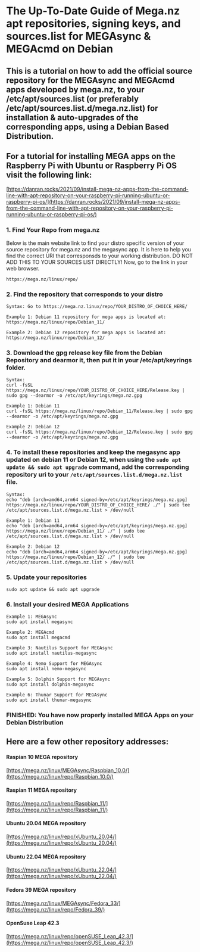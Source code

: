 # The Up-To-Date Guide of Mega.nz apt repositories, signing keys, and sources.list for MEGAsync & MEGAcmd on Debian

## This is a tutorial on how to add the official source repository for the MEGAsync and MEGAcmd apps developed by mega.nz, to your /etc/apt/sources.list (or preferably /etc/apt/sources.list.d/mega.nz.list) for installation & auto-upgrades of the corresponding apps, using a Debian Based Distribution.

## For a tutorial for installing MEGA apps on the Raspberry Pi with Ubuntu or Raspberry Pi OS visit the following link:
[https://danran.rocks/2021/09/install-mega-nz-apps-from-the-command-line-with-apt-repository-on-your-raspberry-pi-running-ubuntu-or-raspberry-pi-os/](https://danran.rocks/2021/09/install-mega-nz-apps-from-the-command-line-with-apt-repository-on-your-raspberry-pi-running-ubuntu-or-raspberry-pi-os/)




### 1. Find Your Repo from mega.nz
Below is the main website link to find your distro specific version of your source repository for mega.nz and the megasync app. It is here to help you find the correct URI that corresponsds to your working distribution. DO NOT ADD THIS TO YOUR SOURCES LIST DIRECTLY! Now, go to the link in your web browser.

    https://mega.nz/linux/repo/
    
### 2. Find the repository that corresponds to your distro

    Syntax: Go to https://mega.nz.linux/repo/YOUR_DISTRO_OF_CHOICE_HERE/
    
    Example 1: Debian 11 repository for mega apps is located at: 
    https://mega.nz/linux/repo/Debian_11/

    Example 2: Debian 12 repository for mega apps is located at:
    https://mega.nz/linux/repo/Debian_12/
    
### 3. Download the gpg release key file from the Debian Repository and dearmor it, then put it in your /etc/apt/keyrings folder.

    Syntax:
    curl -fsSL https://mega.nz/linux/repo/YOUR_DISTRO_OF_CHOICE_HERE/Release.key | sudo gpg --dearmor -o /etc/apt/keyrings/mega.nz.gpg

    Example 1: Debian 11
    curl -fsSL https://mega.nz/linux/repo/Debian_11/Release.key | sudo gpg --dearmor -o /etc/apt/keyrings/mega.nz.gpg

    Example 2: Debian 12
    curl -fsSL https://mega.nz/linux/repo/Debian_12/Release.key | sudo gpg --dearmor -o /etc/apt/keyrings/mega.nz.gpg

### 4. To install these repositories and keep the megasync app updated on debian 11 or Debian 12, when using the `sudo apt update && sudo apt upgrade` command, add the corresponding repository uri to your `/etc/apt/sources.list.d/mega.nz.list` file.

    Syntax:
    echo "deb [arch=amd64,arm64 signed-by=/etc/apt/keyrings/mega.nz.gpg] https://mega.nz/linux/repo/YOUR_DISTRO_OF_CHOICE_HERE/ ./" | sudo tee /etc/apt/sources.list.d/mega.nz.list > /dev/null
    
    Example 1: Debian 11
    echo "deb [arch=amd64,arm64 signed-by=/etc/apt/keyrings/mega.nz.gpg] https://mega.nz/linux/repo/Debian_11/ ./" | sudo tee /etc/apt/sources.list.d/mega.nz.list > /dev/null

    Example 2: Debian 12
    echo "deb [arch=amd64,arm64 signed-by=/etc/apt/keyrings/mega.nz.gpg] https://mega.nz/linux/repo/Debian_12/ ./" | sudo tee /etc/apt/sources.list.d/mega.nz.list > /dev/null

### 5. Update your repositories
  
    sudo apt update && sudo apt upgrade

### 6. Install your desired MEGA Applications

    Example 1: MEGAsync
    sudo apt install megasync

    Example 2: MEGAcmd
    sudo apt install megacmd

    Example 3: Nautilus Support for MEGAsync
    sudo apt install nautilus-megasync

    Example 4: Nemo Support for MEGAsync
    sudo apt install nemo-megasync

    Example 5: Dolphin Support for MEGAsync
    sudo apt install dolphin-megasync

    Example 6: Thunar Support for MEGAsync
    sudo apt install thunar-megasync
    
### FINISHED: You have now properly installed MEGA Apps on your Debian Distribution

## Here are a few other repository addresses:

#### Raspian 10 MEGA repository
[https://mega.nz/linux/MEGAsync/Raspbian_10.0/](https://mega.nz/linux/repo/Raspbian_10.0/)

#### Raspian 11 MEGA repository
[https://mega.nz/linux/repo/Raspbian_11/](https://mega.nz/linux/repo/Raspbian_11/)

#### Ubuntu 20.04 MEGA repository
[https://mega.nz/linux/repo/xUbuntu_20.04/](https://mega.nz/linux/repo/xUbuntu_20.04/)

#### Ubuntu 22.04 MEGA repository
[https://mega.nz/linux/repo/xUbuntu_22.04/](https://mega.nz/linux/repo/xUbuntu_22.04/)

#### Fedora 39 MEGA repository
[https://mega.nz/linux/MEGAsync/Fedora_33/](https://mega.nz/linux/repo/Fedora_39/)

#### OpenSuse Leap 42.3
[https://mega.nz/linux/repo/openSUSE_Leap_42.3/](https://mega.nz/linux/repo/openSUSE_Leap_42.3/)
